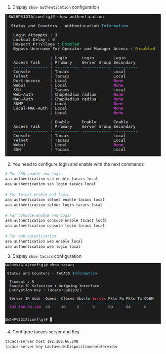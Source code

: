 1. Display `show authentication` configuration

  ![png](./images/display_aaa_authentication.png)


2. You need to configure login and enable with the next commands

  ```sh
  # For SSH enable and Login
  aaa authentication ssh enable tacacs local
  aaa authentication ssh login tacacs local

  # For Telnet enable and login
  aaa authentication telnet enable tacacs local
  aaa authentication telnet login tacacs local

  # For Console enable and Login
  aaa authentication console enable tacacs local
  aaa authentication console login tacacs local

  # For web autentication
  aaa authentication web enable local
  aaa authentication web login local

  ```


3. Display `show tacacs` configuration

  ![png](./images/display_tacacs.png)

4. Configure tacacs server and Key

  ```sh
  tacacs-server host 192.168.66.240
  tacacs-server key LaLlavedelDispositivoenelServidor

  ```
